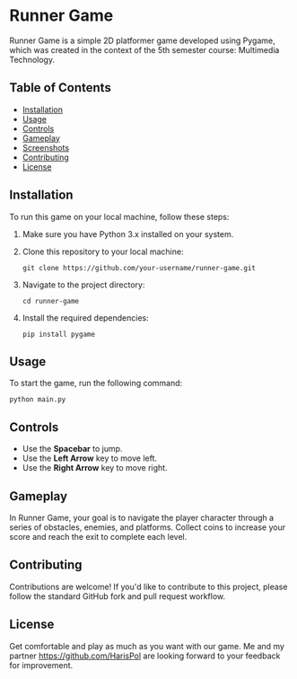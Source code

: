# Runner Game

Runner Game is a simple 2D platformer game developed using Pygame, which was created in the context of the 5th semester course: Multimedia Technology.

## Table of Contents

- [Installation](#installation)
- [Usage](#usage)
- [Controls](#controls)
- [Gameplay](#gameplay)
- [Screenshots](#screenshots)
- [Contributing](#contributing)
- [License](#license)

## Installation

To run this game on your local machine, follow these steps:

1. Make sure you have Python 3.x installed on your system.

2. Clone this repository to your local machine:

   ```
   git clone https://github.com/your-username/runner-game.git
   ```

3. Navigate to the project directory:

   ```
   cd runner-game
   ```

4. Install the required dependencies:

   ```
   pip install pygame
   ```

## Usage

To start the game, run the following command:

```
python main.py
```

## Controls

- Use the **Spacebar** to jump.
- Use the **Left Arrow** key to move left.
- Use the **Right Arrow** key to move right.

## Gameplay

In Runner Game, your goal is to navigate the player character through a series of obstacles, enemies, and platforms. Collect coins to increase your score and reach the exit to complete each level.

## Contributing

Contributions are welcome! If you'd like to contribute to this project, please follow the standard GitHub fork and pull request workflow.

## License
Get comfortable and play as much as you want with our game. Me and my partner https://github.com/HarisPol are looking forward to your feedback for improvement. 
